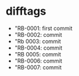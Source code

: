 # difftags

- "RB-0001: first commit
- "RB-0002: commit
- "Rb 0003: commit
- "RB-0004: commit
- "RB 0005: commit
- "RB-0006: commit
- "RB-0007: commit
